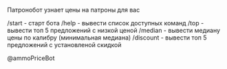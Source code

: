 Патронобот узнает цены на патроны для вас

/start - старт бота
/help - вывести список доступных команд
/top - вывести топ 5 предложений с низкой ценой
/median - вывести медиану цены по калибру (минимальная медиана)
/discount - вывести топ 5 предложений c установленой скидкой

@ammoPriceBot